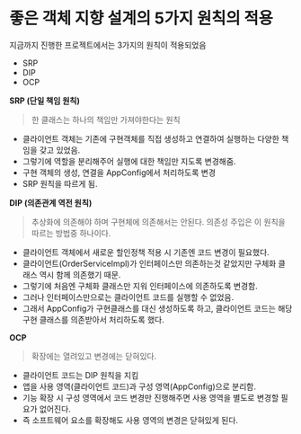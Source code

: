 # 좋은 객체 지향 설계의 5가지 원칙의 적용

지금까지 진행한 프로젝트에서는 3가지의 원칙이 적용되었음
* SRP
* DIP
* OCP

**SRP (단일 책임 원칙)**
> 한 클래스는 하나의 책임만 가져야한다는 원칙
* 클라이언트 객체는 기존에 구현객체를 직접 생성하고 연결하여 실행하는 다양한 책임을 갖고 있었음.
* 그렇기에 역할을 분리해주어 실행에 대한 책임만 지도록 변경해줌.
* 구현 객체의 생성, 연결을 AppConfig에서 처리하도록 변경
* SRP 원칙을 따르게 됨.

**DIP (의존관계 역전 원칙)**
> 추상화에 의존해야 하며 구현체에 의존해서는 안된다. 의존성 주입은 이 원칙을 따르는 방법중 하나이다.
* 클라이언트 객체에서 새로운 할인정책 적용 시 기존엔 코드 변경이 필요했다.
* 클라이언트(OrderServiceImpl)가 인터페이스만 의존하는것 같았지만 구체화 클래스 역시 함께 의존했기 때문.
* 그렇기에 처음엔 구체화 클래스만 지워 인터페이스에 의존하도록 변경함.
* 그러나 인터페이스만으로는 클라이언트 코드를 실행할 수 없었음.
* 그래서 AppConfig가 구현클래스를 대신 생성하도록 하고, 클라이언트 코드는 해당 구현 클래스를 의존받아서 처리하도록 했다.

**OCP**
> 확장에는 열려있고 변경에는 닫혀있다.
* 클라이언트 코드는 DIP 원칙을 지킴
* 앱을 사용 영역(클라이언트 코드)과 구성 영역(AppConfig)으로 분리함.
* 기능 확장 시 구성 영역에서 코드 변경만 진행해주면 사용 영역을 별도로 변경할 필요가 없어진다.
* 즉 소프트웨어 요소를 확장해도 사용 영역의 변경은 닫혀있게 된다.